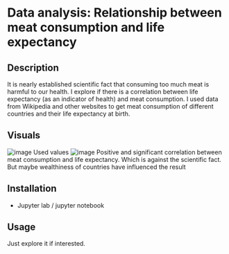 # Data analysis: Relationship between meat consumption and life expectancy

## Description 
It is nearly established scientific fact that consuming too much meat is harmful to our health. I explore if there is a correlation between life expectancy (as an indicator of health) and meat consumption.  I used data from Wikipedia and other websites to get meat consumption of different countries and their life expectancy at birth. 

## Visuals 
![image](https://user-images.githubusercontent.com/96607633/158109747-984381b7-9648-4015-b9cc-c64a6004b9d6.png)
Used values 
![image](https://user-images.githubusercontent.com/96607633/158109788-7b966d85-9c22-48c7-a774-d6fde558f189.png)
Positive and significant correlation between meat consumption and life expectancy. Which is against the scientific fact. But maybe wealthiness of countries have influenced the result 

## Installation 
- Jupyter lab / jupyter notebook 

## Usage
Just explore it if interested. 


